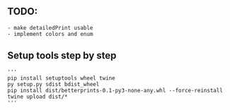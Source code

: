 ## TODO:
    - make detailedPrint usable
    - implement colors and enum

## Setup tools step by step
    '''
    pip install setuptools wheel twine
    py setup.py sdist bdist_wheel
    pip install dist/betterprints-0.1-py3-none-any.whl --force-reinstall
    twine upload dist/*
    '''
